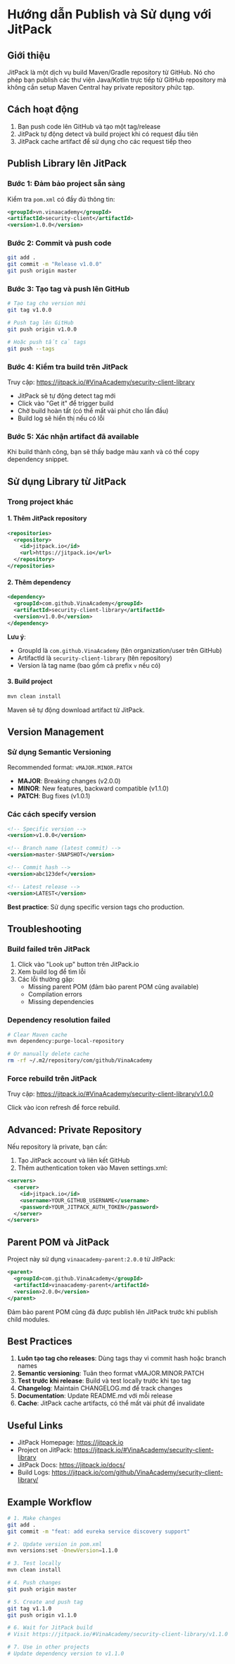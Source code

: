 # Hướng dẫn Publish và Sử dụng với JitPack

## Giới thiệu

JitPack là một dịch vụ build Maven/Gradle repository từ GitHub. Nó cho phép bạn publish các thư viện Java/Kotlin trực tiếp từ GitHub repository mà không cần setup Maven Central hay private repository phức tạp.

## Cách hoạt động

1. Bạn push code lên GitHub và tạo một tag/release
2. JitPack tự động detect và build project khi có request đầu tiên
3. JitPack cache artifact để sử dụng cho các request tiếp theo

## Publish Library lên JitPack

### Bước 1: Đảm bảo project sẵn sàng

Kiểm tra `pom.xml` có đầy đủ thông tin:

```xml
<groupId>vn.vinaacademy</groupId>
<artifactId>security-client</artifactId>
<version>1.0.0</version>
```

### Bước 2: Commit và push code

```bash
git add .
git commit -m "Release v1.0.0"
git push origin master
```

### Bước 3: Tạo tag và push lên GitHub

```bash
# Tạo tag cho version mới
git tag v1.0.0

# Push tag lên GitHub
git push origin v1.0.0

# Hoặc push tất cả tags
git push --tags
```

### Bước 4: Kiểm tra build trên JitPack

Truy cập: https://jitpack.io/#VinaAcademy/security-client-library

- JitPack sẽ tự động detect tag mới
- Click vào "Get it" để trigger build
- Chờ build hoàn tất (có thể mất vài phút cho lần đầu)
- Build log sẽ hiển thị nếu có lỗi

### Bước 5: Xác nhận artifact đã available

Khi build thành công, bạn sẽ thấy badge màu xanh và có thể copy dependency snippet.

## Sử dụng Library từ JitPack

### Trong project khác

#### 1. Thêm JitPack repository

```xml
<repositories>
  <repository>
    <id>jitpack.io</id>
    <url>https://jitpack.io</url>
  </repository>
</repositories>
```

#### 2. Thêm dependency

```xml
<dependency>
  <groupId>com.github.VinaAcademy</groupId>
  <artifactId>security-client-library</artifactId>
  <version>v1.0.0</version>
</dependency>
```

**Lưu ý**: 
- GroupId là `com.github.VinaAcademy` (tên organization/user trên GitHub)
- ArtifactId là `security-client-library` (tên repository)
- Version là tag name (bao gồm cả prefix `v` nếu có)

#### 3. Build project

```bash
mvn clean install
```

Maven sẽ tự động download artifact từ JitPack.

## Version Management

### Sử dụng Semantic Versioning

Recommended format: `vMAJOR.MINOR.PATCH`

- **MAJOR**: Breaking changes (v2.0.0)
- **MINOR**: New features, backward compatible (v1.1.0)  
- **PATCH**: Bug fixes (v1.0.1)

### Các cách specify version

```xml
<!-- Specific version -->
<version>v1.0.0</version>

<!-- Branch name (latest commit) -->
<version>master-SNAPSHOT</version>

<!-- Commit hash -->
<version>abc123def</version>

<!-- Latest release -->
<version>LATEST</version>
```

**Best practice**: Sử dụng specific version tags cho production.

## Troubleshooting

### Build failed trên JitPack

1. Click vào "Look up" button trên JitPack.io
2. Xem build log để tìm lỗi
3. Các lỗi thường gặp:
   - Missing parent POM (đảm bảo parent POM cũng available)
   - Compilation errors
   - Missing dependencies

### Dependency resolution failed

```bash
# Clear Maven cache
mvn dependency:purge-local-repository

# Or manually delete cache
rm -rf ~/.m2/repository/com/github/VinaAcademy
```

### Force rebuild trên JitPack

Truy cập: https://jitpack.io/#VinaAcademy/security-client-library/v1.0.0

Click vào icon refresh để force rebuild.

## Advanced: Private Repository

Nếu repository là private, bạn cần:

1. Tạo JitPack account và liên kết GitHub
2. Thêm authentication token vào Maven settings.xml:

```xml
<servers>
  <server>
    <id>jitpack.io</id>
    <username>YOUR_GITHUB_USERNAME</username>
    <password>YOUR_JITPACK_AUTH_TOKEN</password>
  </server>
</servers>
```

## Parent POM và JitPack

Project này sử dụng `vinaacademy-parent:2.0.0` từ JitPack:

```xml
<parent>
  <groupId>com.github.VinaAcademy</groupId>
  <artifactId>vinaacademy-parent</artifactId>
  <version>2.0.0</version>
</parent>
```

Đảm bảo parent POM cũng đã được publish lên JitPack trước khi publish child modules.

## Best Practices

1. **Luôn tạo tag cho releases**: Dùng tags thay vì commit hash hoặc branch names
2. **Semantic versioning**: Tuân theo format vMAJOR.MINOR.PATCH
3. **Test trước khi release**: Build và test locally trước khi tạo tag
4. **Changelog**: Maintain CHANGELOG.md để track changes
5. **Documentation**: Update README.md với mỗi release
6. **Cache**: JitPack cache artifacts, có thể mất vài phút để invalidate

## Useful Links

- JitPack Homepage: https://jitpack.io
- Project on JitPack: https://jitpack.io/#VinaAcademy/security-client-library
- JitPack Docs: https://jitpack.io/docs/
- Build Logs: https://jitpack.io/com/github/VinaAcademy/security-client-library/

## Example Workflow

```bash
# 1. Make changes
git add .
git commit -m "feat: add eureka service discovery support"

# 2. Update version in pom.xml
mvn versions:set -DnewVersion=1.1.0

# 3. Test locally
mvn clean install

# 4. Push changes
git push origin master

# 5. Create and push tag
git tag v1.1.0
git push origin v1.1.0

# 6. Wait for JitPack build
# Visit https://jitpack.io/#VinaAcademy/security-client-library/v1.1.0

# 7. Use in other projects
# Update dependency version to v1.1.0
```
